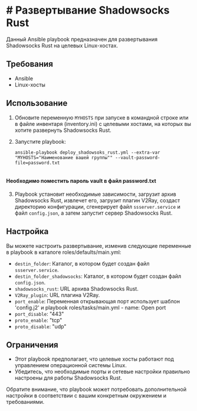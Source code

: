 # # Развертывание Shadowsocks Rust

Данный Ansible playbook предназначен для развертывания Shadowsocks Rust на целевых Linux-хостах.

## Требования
- Ansible
- Linux-хосты

## Использование
1. Обновите переменную `MYHOSTS` при запуске в командной строке или в файле инвентаря (inventory.ini) с целевыми хостами, на которых вы хотите развернуть Shadowsocks Rust.

2. Запустите playbook:
   ```
   ansible-playbook deploy_shadowsoks_rust.yml --extra-var "MYHOSTS="Наименование вашей группы"" --vault-password-file=password.txt
  
   ```
#### Hеобходимо поместить пароль vault в файл password.txt
3. Playbook установит необходимые зависимости, загрузит архив Shadowsocks Rust, извлечет его, загрузит плагин V2Ray, создаст директорию конфигурации, сгенерирует файл `ssserver.service` и файл `config.json`, а затем запустит сервер Shadowsocks Rust.

## Настройка
Вы можете настроить развертывание, изменив следующие переменные в playbook в каталоге roles/defaults/main.yml:

- `destin_folder`: Каталог, в котором будет создан файл `ssserver.service`.
- `destin_folder_shadowsocks`: Каталог, в котором будет создан файл `config.json`.
- `shadowsocks_rust`: URL архива Shadowsocks Rust.
- `V2Ray_plugin`: URL плагина V2Ray.
- `port_enable`: Переменная открывающая порт использует шаблон 'config.j2' и playbook roles/tasks/main.yml - name: Open port
- `port_disable`: "443"
- `proto_enable`: "tcp"
- `proto_disable`: "udp"

## Ограничения
- Этот playbook предполагает, что целевые хосты работают под управлением операционной системы Linux.
- Убедитесь, что необходимые порты и сетевые настройки правильно настроены для работы Shadowsocks Rust.

Обратите внимание, что playbook может потребовать дополнительной настройки в соответствии с вашим конкретным окружением и требованиями.


